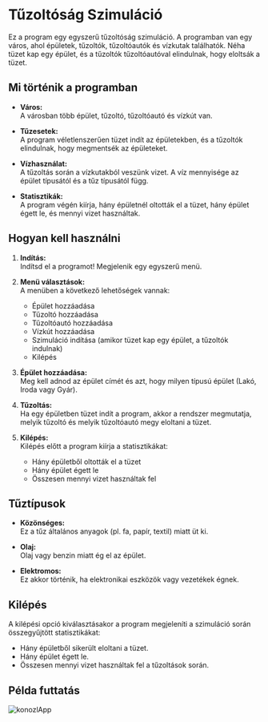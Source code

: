 # Tűzoltóság Szimuláció

Ez a program egy egyszerű tűzoltóság szimuláció. A programban van egy város, ahol épületek, tűzoltók, tűzoltóautók és vízkutak találhatók. Néha tüzet kap egy épület, és a tűzoltók tűzoltóautóval elindulnak, hogy eloltsák a tüzet.

## Mi történik a programban

- **Város:**  
  A városban több épület, tűzoltó, tűzoltóautó és vízkút van.

- **Tűzesetek:**  
  A program véletlenszerűen tüzet indít az épületekben, és a tűzoltók elindulnak, hogy megmentsék az épületeket.

- **Vízhasználat:**  
  A tűzoltás során a vízkutakból veszünk vizet. A víz mennyisége az épület típusától és a tűz típusától függ.

- **Statisztikák:**  
  A program végén kiírja, hány épületnél oltották el a tüzet, hány épület égett le, és mennyi vizet használtak.

## Hogyan kell használni

1. **Indítás:**  
   Indítsd el a programot! Megjelenik egy egyszerű menü.

2. **Menü választások:**  
   A menüben a következő lehetőségek vannak:
   - Épület hozzáadása
   - Tűzoltó hozzáadása
   - Tűzoltóautó hozzáadása
   - Vízkút hozzáadása
   - Szimuláció indítása (amikor tüzet kap egy épület, a tűzoltók indulnak)
   - Kilépés

3. **Épület hozzáadása:**  
   Meg kell adnod az épület címét és azt, hogy milyen típusú épület (Lakó, Iroda vagy Gyár).

4. **Tűzoltás:**  
   Ha egy épületben tüzet indít a program, akkor a rendszer megmutatja, melyik tűzoltó és melyik tűzoltóautó megy eloltani a tüzet.

5. **Kilépés:**  
   Kilépés előtt a program kiírja a statisztikákat:  
   - Hány épületből oltották el a tüzet  
   - Hány épület égett le  
   - Összesen mennyi vizet használtak fel

## Tűztípusok

- **Közönséges:**  
  Ez a tűz általános anyagok (pl. fa, papír, textil) miatt üt ki.

- **Olaj:**  
  Olaj vagy benzin miatt ég el az épület.

- **Elektromos:**  
  Ez akkor történik, ha elektronikai eszközök vagy vezetékek égnek.

## Kilépés

A kilépési opció kiválasztásakor a program megjeleníti a szimuláció során összegyűjtött statisztikákat:
- Hány épületből sikerült eloltani a tüzet.
- Hány épület égett le.
- Összesen mennyi vizet használtak fel a tűzoltások során.

## Példa futtatás
![konozlApp](https://github.com/user-attachments/assets/0f5460ce-c466-4d34-9e1b-84aef1ca12ac)
